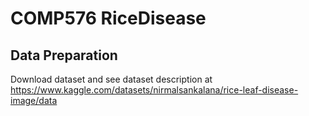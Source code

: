 # COMP576 RiceDisease

## Data Preparation

Download dataset and see dataset description at https://www.kaggle.com/datasets/nirmalsankalana/rice-leaf-disease-image/data